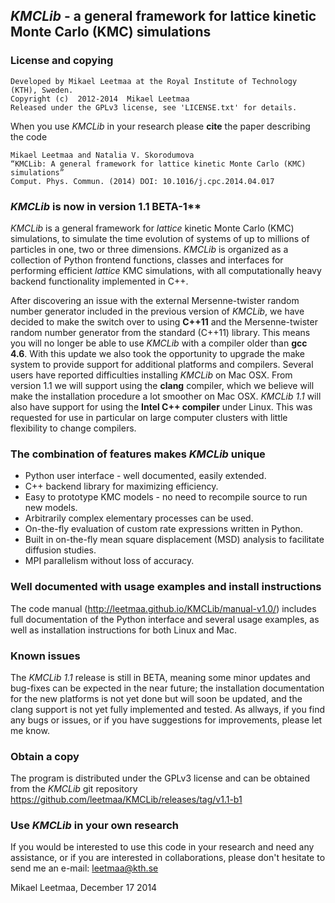 ## *KMCLib* - a general framework for lattice kinetic Monte Carlo (KMC) simulations

### License and copying

    Developed by Mikael Leetmaa at the Royal Institute of Technology (KTH), Sweden.
    Copyright (c)  2012-2014  Mikael Leetmaa
    Released under the GPLv3 license, see 'LICENSE.txt' for details.

When you use *KMCLib* in your research please **cite** the paper describing the code

    Mikael Leetmaa and Natalia V. Skorodumova
    “KMCLib: A general framework for lattice kinetic Monte Carlo (KMC) simulations”
    Comput. Phys. Commun. (2014) DOI: 10.1016/j.cpc.2014.04.017


### *KMCLib* is now in version 1.1 BETA-1**

*KMCLib* is a general framework for *lattice* kinetic Monte Carlo (KMC) simulations, to simulate the time evolution of systems of up to millions of particles in one, two or three dimensions. *KMCLib* is organized as a collection of Python frontend functions, classes and interfaces for performing efficient *lattice* KMC simulations, with all computationally heavy backend functionality implemented in C++.

After discovering an issue with the external Mersenne-twister random number generator included in the previous version of *KMCLib*, we have decided to make the switch over to using **C++11** and the Mersenne-twister random number generator from the standard (C++11) library. This means you will no longer be able to use *KMCLib* with a compiler older than **gcc 4.6**. With this update we also took the opportunity to upgrade the make system to provide support for additional platforms and compilers. Several users have reported difficulties installing *KMCLib* on Mac OSX. From version 1.1 we will support using the **clang** compiler, which we believe will make the installation procedure a lot smoother on Mac OSX. *KMCLib 1.1* will also have support for using the **Intel C++ compiler** under Linux. This was requested for use in particular on large computer clusters with little flexibility to change compilers.

### The combination of features makes *KMCLib* unique
* Python user interface - well documented, easily extended.
* C++ backend library for maximizing efficiency.
* Easy to prototype KMC models - no need to recompile source to run new models.
* Arbitrarily complex elementary processes can be used.
* On-the-fly evaluation of custom rate expressions written in Python.
* Built in on-the-fly mean square displacement (MSD) analysis to facilitate diffusion studies.
* MPI parallelism without loss of accuracy.

### Well documented with usage examples and install instructions
The code manual (http://leetmaa.github.io/KMCLib/manual-v1.0/) includes full documentation of the Python interface and several usage examples, as well as installation instructions for both Linux and Mac.

### Known issues
The *KMCLib 1.1* release is still in BETA, meaning some minor updates and bug-fixes can be expected in the near future; the installation documentation for the new platforms is not yet done but will soon be updated, and the clang support is not yet fully implemented and tested. As allways, if you find any bugs or issues, or if you have suggestions for improvements, please let me know.

### Obtain a copy
The program is distributed under the GPLv3 license and can be obtained from the *KMCLib* git repository https://github.com/leetmaa/KMCLib/releases/tag/v1.1-b1

### Use *KMCLib* in your own research
If you would be interested to use this code in your research and need any assistance, or if you are interested in collaborations, please don't hesitate to send me an e-mail: leetmaa@kth.se


Mikael Leetmaa, December 17 2014


